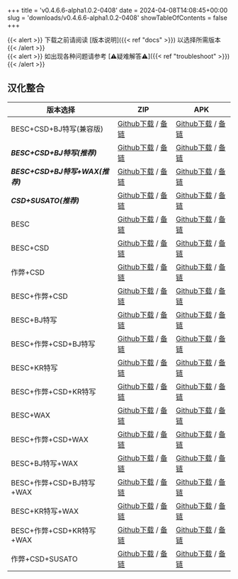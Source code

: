 
+++
title = 'v0.4.6.6-alpha1.0.2-0408'
date = 2024-04-08T14:08:45+00:00
slug = 'downloads/v0.4.6.6-alpha1.0.2-0408'
showTableOfContents = false
+++

{{< alert >}}
下载之前请阅读 [版本说明]({{< ref "docs" >}}) 以选择所需版本
{{< /alert >}}
<br>
{{< alert >}}
如出现各种问题请参考 [⚠疑难解答⚠]({{< ref "troubleshoot" >}})
{{< /alert >}}

## 汉化整合

|           版本选择            |                                                                                                                                                                            ZIP                                                                                                                                                                             |                                                                                                                                                                            APK                                                                                                                                                                             |
|-------------------------------|------------------------------------------------------------------------------------------------------------------------------------------------------------------------------------------------------------------------------------------------------------------------------------------------------------------------------------------------------------|------------------------------------------------------------------------------------------------------------------------------------------------------------------------------------------------------------------------------------------------------------------------------------------------------------------------------------------------------------|
|BESC+CSD+BJ特写(兼容版)        |[Github下载](https://github.com/sakarie9/DoL-Lyra/releases/download/v0.4.6.6-alpha1.0.2-0408/DoL-0.4.6.6-Lyra-a1.0.2-polyfill-besc-cheat-csd-sideviewbj-0408.zip ) / [备链](https://mirror.ghproxy.com/https://github.com/sakarie9/DoL-Lyra/releases/download/v0.4.6.6-alpha1.0.2-0408/DoL-0.4.6.6-Lyra-a1.0.2-polyfill-besc-cheat-csd-sideviewbj-0408.zip )|[Github下载](https://github.com/sakarie9/DoL-Lyra/releases/download/v0.4.6.6-alpha1.0.2-0408/DoL-0.4.6.6-Lyra-a1.0.2-polyfill-besc-cheat-csd-sideviewbj-0408.apk ) / [备链](https://mirror.ghproxy.com/https://github.com/sakarie9/DoL-Lyra/releases/download/v0.4.6.6-alpha1.0.2-0408/DoL-0.4.6.6-Lyra-a1.0.2-polyfill-besc-cheat-csd-sideviewbj-0408.apk )|
|***BESC+CSD+BJ特写(推荐)***    |[Github下载](https://github.com/sakarie9/DoL-Lyra/releases/download/v0.4.6.6-alpha1.0.2-0408/DoL-0.4.6.6-Lyra-a1.0.2-besc-csd-sideviewbj-0408.zip ) / [备链](https://mirror.ghproxy.com/https://github.com/sakarie9/DoL-Lyra/releases/download/v0.4.6.6-alpha1.0.2-0408/DoL-0.4.6.6-Lyra-a1.0.2-besc-csd-sideviewbj-0408.zip )                              |[Github下载](https://github.com/sakarie9/DoL-Lyra/releases/download/v0.4.6.6-alpha1.0.2-0408/DoL-0.4.6.6-Lyra-a1.0.2-besc-csd-sideviewbj-0408.apk ) / [备链](https://mirror.ghproxy.com/https://github.com/sakarie9/DoL-Lyra/releases/download/v0.4.6.6-alpha1.0.2-0408/DoL-0.4.6.6-Lyra-a1.0.2-besc-csd-sideviewbj-0408.apk )                              |
|***BESC+CSD+BJ特写+WAX(推荐)***|[Github下载](https://github.com/sakarie9/DoL-Lyra/releases/download/v0.4.6.6-alpha1.0.2-0408/DoL-0.4.6.6-Lyra-a1.0.2-besc-wax-csd-sideviewbj-0408.zip ) / [备链](https://mirror.ghproxy.com/https://github.com/sakarie9/DoL-Lyra/releases/download/v0.4.6.6-alpha1.0.2-0408/DoL-0.4.6.6-Lyra-a1.0.2-besc-wax-csd-sideviewbj-0408.zip )                      |[Github下载](https://github.com/sakarie9/DoL-Lyra/releases/download/v0.4.6.6-alpha1.0.2-0408/DoL-0.4.6.6-Lyra-a1.0.2-besc-wax-csd-sideviewbj-0408.apk ) / [备链](https://mirror.ghproxy.com/https://github.com/sakarie9/DoL-Lyra/releases/download/v0.4.6.6-alpha1.0.2-0408/DoL-0.4.6.6-Lyra-a1.0.2-besc-wax-csd-sideviewbj-0408.apk )                      |
|***CSD+SUSATO(推荐)***         |[Github下载](https://github.com/sakarie9/DoL-Lyra/releases/download/v0.4.6.6-alpha1.0.2-0408/DoL-0.4.6.6-Lyra-a1.0.2-susato-csd-0408.zip ) / [备链](https://mirror.ghproxy.com/https://github.com/sakarie9/DoL-Lyra/releases/download/v0.4.6.6-alpha1.0.2-0408/DoL-0.4.6.6-Lyra-a1.0.2-susato-csd-0408.zip )                                                |[Github下载](https://github.com/sakarie9/DoL-Lyra/releases/download/v0.4.6.6-alpha1.0.2-0408/DoL-0.4.6.6-Lyra-a1.0.2-susato-csd-0408.apk ) / [备链](https://mirror.ghproxy.com/https://github.com/sakarie9/DoL-Lyra/releases/download/v0.4.6.6-alpha1.0.2-0408/DoL-0.4.6.6-Lyra-a1.0.2-susato-csd-0408.apk )                                                |
|BESC                           |[Github下载](https://github.com/sakarie9/DoL-Lyra/releases/download/v0.4.6.6-alpha1.0.2-0408/DoL-0.4.6.6-Lyra-a1.0.2-besc-0408.zip ) / [备链](https://mirror.ghproxy.com/https://github.com/sakarie9/DoL-Lyra/releases/download/v0.4.6.6-alpha1.0.2-0408/DoL-0.4.6.6-Lyra-a1.0.2-besc-0408.zip )                                                            |[Github下载](https://github.com/sakarie9/DoL-Lyra/releases/download/v0.4.6.6-alpha1.0.2-0408/DoL-0.4.6.6-Lyra-a1.0.2-besc-0408.apk ) / [备链](https://mirror.ghproxy.com/https://github.com/sakarie9/DoL-Lyra/releases/download/v0.4.6.6-alpha1.0.2-0408/DoL-0.4.6.6-Lyra-a1.0.2-besc-0408.apk )                                                            |
|BESC+CSD                       |[Github下载](https://github.com/sakarie9/DoL-Lyra/releases/download/v0.4.6.6-alpha1.0.2-0408/DoL-0.4.6.6-Lyra-a1.0.2-besc-csd-0408.zip ) / [备链](https://mirror.ghproxy.com/https://github.com/sakarie9/DoL-Lyra/releases/download/v0.4.6.6-alpha1.0.2-0408/DoL-0.4.6.6-Lyra-a1.0.2-besc-csd-0408.zip )                                                    |[Github下载](https://github.com/sakarie9/DoL-Lyra/releases/download/v0.4.6.6-alpha1.0.2-0408/DoL-0.4.6.6-Lyra-a1.0.2-besc-csd-0408.apk ) / [备链](https://mirror.ghproxy.com/https://github.com/sakarie9/DoL-Lyra/releases/download/v0.4.6.6-alpha1.0.2-0408/DoL-0.4.6.6-Lyra-a1.0.2-besc-csd-0408.apk )                                                    |
|作弊+CSD                       |[Github下载](https://github.com/sakarie9/DoL-Lyra/releases/download/v0.4.6.6-alpha1.0.2-0408/DoL-0.4.6.6-Lyra-a1.0.2-cheat-csd-0408.zip ) / [备链](https://mirror.ghproxy.com/https://github.com/sakarie9/DoL-Lyra/releases/download/v0.4.6.6-alpha1.0.2-0408/DoL-0.4.6.6-Lyra-a1.0.2-cheat-csd-0408.zip )                                                  |[Github下载](https://github.com/sakarie9/DoL-Lyra/releases/download/v0.4.6.6-alpha1.0.2-0408/DoL-0.4.6.6-Lyra-a1.0.2-cheat-csd-0408.apk ) / [备链](https://mirror.ghproxy.com/https://github.com/sakarie9/DoL-Lyra/releases/download/v0.4.6.6-alpha1.0.2-0408/DoL-0.4.6.6-Lyra-a1.0.2-cheat-csd-0408.apk )                                                  |
|BESC+作弊+CSD                  |[Github下载](https://github.com/sakarie9/DoL-Lyra/releases/download/v0.4.6.6-alpha1.0.2-0408/DoL-0.4.6.6-Lyra-a1.0.2-besc-cheat-csd-0408.zip ) / [备链](https://mirror.ghproxy.com/https://github.com/sakarie9/DoL-Lyra/releases/download/v0.4.6.6-alpha1.0.2-0408/DoL-0.4.6.6-Lyra-a1.0.2-besc-cheat-csd-0408.zip )                                        |[Github下载](https://github.com/sakarie9/DoL-Lyra/releases/download/v0.4.6.6-alpha1.0.2-0408/DoL-0.4.6.6-Lyra-a1.0.2-besc-cheat-csd-0408.apk ) / [备链](https://mirror.ghproxy.com/https://github.com/sakarie9/DoL-Lyra/releases/download/v0.4.6.6-alpha1.0.2-0408/DoL-0.4.6.6-Lyra-a1.0.2-besc-cheat-csd-0408.apk )                                        |
|BESC+BJ特写                    |[Github下载](https://github.com/sakarie9/DoL-Lyra/releases/download/v0.4.6.6-alpha1.0.2-0408/DoL-0.4.6.6-Lyra-a1.0.2-besc-sideviewbj-0408.zip ) / [备链](https://mirror.ghproxy.com/https://github.com/sakarie9/DoL-Lyra/releases/download/v0.4.6.6-alpha1.0.2-0408/DoL-0.4.6.6-Lyra-a1.0.2-besc-sideviewbj-0408.zip )                                      |[Github下载](https://github.com/sakarie9/DoL-Lyra/releases/download/v0.4.6.6-alpha1.0.2-0408/DoL-0.4.6.6-Lyra-a1.0.2-besc-sideviewbj-0408.apk ) / [备链](https://mirror.ghproxy.com/https://github.com/sakarie9/DoL-Lyra/releases/download/v0.4.6.6-alpha1.0.2-0408/DoL-0.4.6.6-Lyra-a1.0.2-besc-sideviewbj-0408.apk )                                      |
|BESC+作弊+CSD+BJ特写           |[Github下载](https://github.com/sakarie9/DoL-Lyra/releases/download/v0.4.6.6-alpha1.0.2-0408/DoL-0.4.6.6-Lyra-a1.0.2-besc-cheat-csd-sideviewbj-0408.zip ) / [备链](https://mirror.ghproxy.com/https://github.com/sakarie9/DoL-Lyra/releases/download/v0.4.6.6-alpha1.0.2-0408/DoL-0.4.6.6-Lyra-a1.0.2-besc-cheat-csd-sideviewbj-0408.zip )                  |[Github下载](https://github.com/sakarie9/DoL-Lyra/releases/download/v0.4.6.6-alpha1.0.2-0408/DoL-0.4.6.6-Lyra-a1.0.2-besc-cheat-csd-sideviewbj-0408.apk ) / [备链](https://mirror.ghproxy.com/https://github.com/sakarie9/DoL-Lyra/releases/download/v0.4.6.6-alpha1.0.2-0408/DoL-0.4.6.6-Lyra-a1.0.2-besc-cheat-csd-sideviewbj-0408.apk )                  |
|BESC+KR特写                    |[Github下载](https://github.com/sakarie9/DoL-Lyra/releases/download/v0.4.6.6-alpha1.0.2-0408/DoL-0.4.6.6-Lyra-a1.0.2-besc-sideviewkr-0408.zip ) / [备链](https://mirror.ghproxy.com/https://github.com/sakarie9/DoL-Lyra/releases/download/v0.4.6.6-alpha1.0.2-0408/DoL-0.4.6.6-Lyra-a1.0.2-besc-sideviewkr-0408.zip )                                      |[Github下载](https://github.com/sakarie9/DoL-Lyra/releases/download/v0.4.6.6-alpha1.0.2-0408/DoL-0.4.6.6-Lyra-a1.0.2-besc-sideviewkr-0408.apk ) / [备链](https://mirror.ghproxy.com/https://github.com/sakarie9/DoL-Lyra/releases/download/v0.4.6.6-alpha1.0.2-0408/DoL-0.4.6.6-Lyra-a1.0.2-besc-sideviewkr-0408.apk )                                      |
|BESC+作弊+CSD+KR特写           |[Github下载](https://github.com/sakarie9/DoL-Lyra/releases/download/v0.4.6.6-alpha1.0.2-0408/DoL-0.4.6.6-Lyra-a1.0.2-besc-cheat-csd-sideviewkr-0408.zip ) / [备链](https://mirror.ghproxy.com/https://github.com/sakarie9/DoL-Lyra/releases/download/v0.4.6.6-alpha1.0.2-0408/DoL-0.4.6.6-Lyra-a1.0.2-besc-cheat-csd-sideviewkr-0408.zip )                  |[Github下载](https://github.com/sakarie9/DoL-Lyra/releases/download/v0.4.6.6-alpha1.0.2-0408/DoL-0.4.6.6-Lyra-a1.0.2-besc-cheat-csd-sideviewkr-0408.apk ) / [备链](https://mirror.ghproxy.com/https://github.com/sakarie9/DoL-Lyra/releases/download/v0.4.6.6-alpha1.0.2-0408/DoL-0.4.6.6-Lyra-a1.0.2-besc-cheat-csd-sideviewkr-0408.apk )                  |
|BESC+WAX                       |[Github下载](https://github.com/sakarie9/DoL-Lyra/releases/download/v0.4.6.6-alpha1.0.2-0408/DoL-0.4.6.6-Lyra-a1.0.2-besc-wax-0408.zip ) / [备链](https://mirror.ghproxy.com/https://github.com/sakarie9/DoL-Lyra/releases/download/v0.4.6.6-alpha1.0.2-0408/DoL-0.4.6.6-Lyra-a1.0.2-besc-wax-0408.zip )                                                    |[Github下载](https://github.com/sakarie9/DoL-Lyra/releases/download/v0.4.6.6-alpha1.0.2-0408/DoL-0.4.6.6-Lyra-a1.0.2-besc-wax-0408.apk ) / [备链](https://mirror.ghproxy.com/https://github.com/sakarie9/DoL-Lyra/releases/download/v0.4.6.6-alpha1.0.2-0408/DoL-0.4.6.6-Lyra-a1.0.2-besc-wax-0408.apk )                                                    |
|BESC+作弊+CSD+WAX              |[Github下载](https://github.com/sakarie9/DoL-Lyra/releases/download/v0.4.6.6-alpha1.0.2-0408/DoL-0.4.6.6-Lyra-a1.0.2-besc-wax-cheat-csd-0408.zip ) / [备链](https://mirror.ghproxy.com/https://github.com/sakarie9/DoL-Lyra/releases/download/v0.4.6.6-alpha1.0.2-0408/DoL-0.4.6.6-Lyra-a1.0.2-besc-wax-cheat-csd-0408.zip )                                |[Github下载](https://github.com/sakarie9/DoL-Lyra/releases/download/v0.4.6.6-alpha1.0.2-0408/DoL-0.4.6.6-Lyra-a1.0.2-besc-wax-cheat-csd-0408.apk ) / [备链](https://mirror.ghproxy.com/https://github.com/sakarie9/DoL-Lyra/releases/download/v0.4.6.6-alpha1.0.2-0408/DoL-0.4.6.6-Lyra-a1.0.2-besc-wax-cheat-csd-0408.apk )                                |
|BESC+BJ特写+WAX                |[Github下载](https://github.com/sakarie9/DoL-Lyra/releases/download/v0.4.6.6-alpha1.0.2-0408/DoL-0.4.6.6-Lyra-a1.0.2-besc-wax-sideviewbj-0408.zip ) / [备链](https://mirror.ghproxy.com/https://github.com/sakarie9/DoL-Lyra/releases/download/v0.4.6.6-alpha1.0.2-0408/DoL-0.4.6.6-Lyra-a1.0.2-besc-wax-sideviewbj-0408.zip )                              |[Github下载](https://github.com/sakarie9/DoL-Lyra/releases/download/v0.4.6.6-alpha1.0.2-0408/DoL-0.4.6.6-Lyra-a1.0.2-besc-wax-sideviewbj-0408.apk ) / [备链](https://mirror.ghproxy.com/https://github.com/sakarie9/DoL-Lyra/releases/download/v0.4.6.6-alpha1.0.2-0408/DoL-0.4.6.6-Lyra-a1.0.2-besc-wax-sideviewbj-0408.apk )                              |
|BESC+作弊+CSD+BJ特写+WAX       |[Github下载](https://github.com/sakarie9/DoL-Lyra/releases/download/v0.4.6.6-alpha1.0.2-0408/DoL-0.4.6.6-Lyra-a1.0.2-besc-wax-cheat-csd-sideviewbj-0408.zip ) / [备链](https://mirror.ghproxy.com/https://github.com/sakarie9/DoL-Lyra/releases/download/v0.4.6.6-alpha1.0.2-0408/DoL-0.4.6.6-Lyra-a1.0.2-besc-wax-cheat-csd-sideviewbj-0408.zip )          |[Github下载](https://github.com/sakarie9/DoL-Lyra/releases/download/v0.4.6.6-alpha1.0.2-0408/DoL-0.4.6.6-Lyra-a1.0.2-besc-wax-cheat-csd-sideviewbj-0408.apk ) / [备链](https://mirror.ghproxy.com/https://github.com/sakarie9/DoL-Lyra/releases/download/v0.4.6.6-alpha1.0.2-0408/DoL-0.4.6.6-Lyra-a1.0.2-besc-wax-cheat-csd-sideviewbj-0408.apk )          |
|BESC+KR特写+WAX                |[Github下载](https://github.com/sakarie9/DoL-Lyra/releases/download/v0.4.6.6-alpha1.0.2-0408/DoL-0.4.6.6-Lyra-a1.0.2-besc-wax-sideviewkr-0408.zip ) / [备链](https://mirror.ghproxy.com/https://github.com/sakarie9/DoL-Lyra/releases/download/v0.4.6.6-alpha1.0.2-0408/DoL-0.4.6.6-Lyra-a1.0.2-besc-wax-sideviewkr-0408.zip )                              |[Github下载](https://github.com/sakarie9/DoL-Lyra/releases/download/v0.4.6.6-alpha1.0.2-0408/DoL-0.4.6.6-Lyra-a1.0.2-besc-wax-sideviewkr-0408.apk ) / [备链](https://mirror.ghproxy.com/https://github.com/sakarie9/DoL-Lyra/releases/download/v0.4.6.6-alpha1.0.2-0408/DoL-0.4.6.6-Lyra-a1.0.2-besc-wax-sideviewkr-0408.apk )                              |
|BESC+作弊+CSD+KR特写+WAX       |[Github下载](https://github.com/sakarie9/DoL-Lyra/releases/download/v0.4.6.6-alpha1.0.2-0408/DoL-0.4.6.6-Lyra-a1.0.2-besc-wax-cheat-csd-sideviewkr-0408.zip ) / [备链](https://mirror.ghproxy.com/https://github.com/sakarie9/DoL-Lyra/releases/download/v0.4.6.6-alpha1.0.2-0408/DoL-0.4.6.6-Lyra-a1.0.2-besc-wax-cheat-csd-sideviewkr-0408.zip )          |[Github下载](https://github.com/sakarie9/DoL-Lyra/releases/download/v0.4.6.6-alpha1.0.2-0408/DoL-0.4.6.6-Lyra-a1.0.2-besc-wax-cheat-csd-sideviewkr-0408.apk ) / [备链](https://mirror.ghproxy.com/https://github.com/sakarie9/DoL-Lyra/releases/download/v0.4.6.6-alpha1.0.2-0408/DoL-0.4.6.6-Lyra-a1.0.2-besc-wax-cheat-csd-sideviewkr-0408.apk )          |
|作弊+CSD+SUSATO                |[Github下载](https://github.com/sakarie9/DoL-Lyra/releases/download/v0.4.6.6-alpha1.0.2-0408/DoL-0.4.6.6-Lyra-a1.0.2-susato-cheat-csd-0408.zip ) / [备链](https://mirror.ghproxy.com/https://github.com/sakarie9/DoL-Lyra/releases/download/v0.4.6.6-alpha1.0.2-0408/DoL-0.4.6.6-Lyra-a1.0.2-susato-cheat-csd-0408.zip )                                    |[Github下载](https://github.com/sakarie9/DoL-Lyra/releases/download/v0.4.6.6-alpha1.0.2-0408/DoL-0.4.6.6-Lyra-a1.0.2-susato-cheat-csd-0408.apk ) / [备链](https://mirror.ghproxy.com/https://github.com/sakarie9/DoL-Lyra/releases/download/v0.4.6.6-alpha1.0.2-0408/DoL-0.4.6.6-Lyra-a1.0.2-susato-cheat-csd-0408.apk )                                    |
